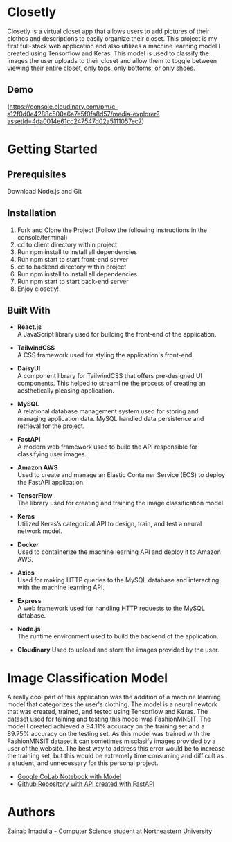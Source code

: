 # Closetly

Closetly is a virtual closet app that allows users to add pictures of their clothes and descriptions to easily organize their closet. This project is
my first full-stack web application and also utilizes a machine learning model I created using Tensorflow and Keras. This model is used to classify the images the user uploads to their closet and allow them to toggle between viewing their entire closet, only tops, only bottoms, or only shoes. 

## Demo

(https://console.cloudinary.com/pm/c-a12f0d0e4288c500a6a7e5f0fa8d57/media-explorer?assetId=4da0014e61cc247547d02a5111057ec7)

# Getting Started

## Prerequisites

Download Node.js and Git

## Installation

1. Fork and Clone the Project
(Follow the following instructions in the console/terminal)
2. cd to client directory within project
3. Run npm install to install all dependencies
4. Run npm start to start front-end server
5. cd to backend directory within project
6. Run npm install to install all dependencies
7. Run npm start to start back-end server
8. Enjoy closetly!

   
## Built With

- **React.js**  
  A JavaScript library used for building the front-end of the application.

- **TailwindCSS**  
  A CSS framework used for styling the application's front-end. 

- **DaisyUI**  
  A component library for TailwindCSS that offers pre-designed UI components. This helped to streamline the process of creating an aesthetically pleasing application. 

- **MySQL**  
  A relational database management system used for storing and managing application data. MySQL handled data persistence and retrieval for the project.

- **FastAPI**  
  A modern web framework used to build the API responsible for classifying user images. 

- **Amazon AWS**  
  Used to create and manage an Elastic Container Service (ECS) to deploy the FastAPI application.

- **TensorFlow**  
  The library used for creating and training the image classification model. 

- **Keras**  
  Utilized Keras’s categorical API to design, train, and test a neural network model.

- **Docker**  
  Used to containerize the machine learning API and deploy it to Amazon AWS. 

- **Axios**  
  Used for making HTTP queries to the MySQL database and interacting with the machine learning API.

- **Express**  
  A web framework used for handling HTTP requests to the MySQL database. 

- **Node.js**  
  The runtime environment used to build the backend of the application.

- **Cloudinary**
  Used to upload and store the images provided by the user. 

# Image Classification Model
   A really cool part of this application was the addition of a machine learning model that categorizes the user's clothing. The model is a neural newtork that was created, trained, and tested using Tensorflow and Keras. The dataset used for taining and testing this model was FashionMNSIT. The model I created achieved a 94.11% accuracy on the training set and a 89.75% accuracy on the testing set. As this model was trained with the FashionMNSIT dataset it can sometimes misclasify images provided by a user of the website. The best way to address this error would be to increase the training set, but this would be extremely time consuming and difficult as a student, and unnecessary for this personal project. 
   - [Google CoLab Notebook with Model](https://colab.research.google.com/drive/1gl_GrBTrZr8H8i-yyKviSznHjEVlycWG?usp=sharing)
   - [Github Repository with API created with FastAPI](https://github.com/ZainabImadulla/clothing_recognition_api)
   
# Authors
Zainab Imadulla - Computer Science student at Northeastern University 


